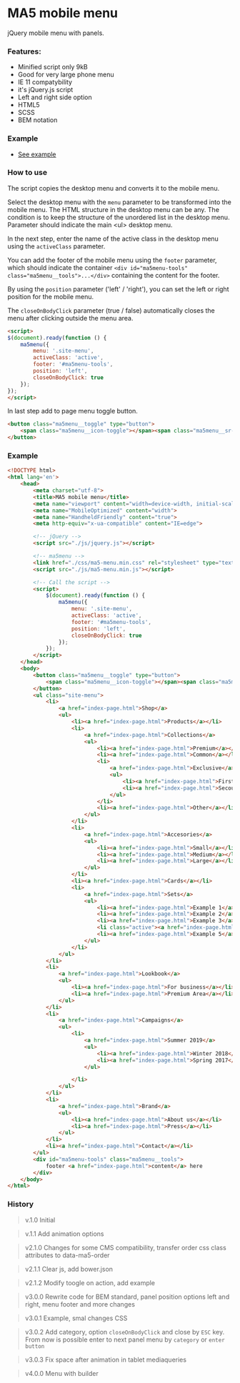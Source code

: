 # MA5 mobile menu
jQuery mobile menu with panels.

### Features:
* Minified script only 9kB
* Good for very large phone menu
* IE 11 compatybility
* it's jQuery.js script
* Left and right side option
* HTML5
* SCSS 
* BEM notation

### Example
* [See example](https://ma-5.github.io/ma5-mobile-menu-example/)

### How to use
The script copies the desktop menu and converts it to the mobile menu.

Select the desktop menu with the <code>menu</code> parameter to be transformed into the mobile menu. The HTML structure in the desktop menu can be any. The condition is to keep the structure of the unordered list in the desktop menu. Parameter should indicate the main &lt;ul&gt; desktop menu.

In the next step, enter the name of the active class in the desktop menu using the <code>activeClass</code> parameter.

You can add the footer of the mobile menu using the <code>footer</code> parameter, which should indicate the container <code>&lt;div id="ma5menu-tools" class="ma5menu__tools"&gt;...&lt;/div&gt;</code> containing the content for the footer.

By using the <code>position</code> parameter ('left' / 'right'), you can set the left or right position for the mobile menu.

The <code>closeOnBodyClick</code> parameter (true / false) automatically closes the menu after clicking outside the menu area.
```html
<script>
$(document).ready(function () {
    ma5menu({
        menu: '.site-menu',
        activeClass: 'active',
        footer: '#ma5menu-tools',
        position: 'left',
        closeOnBodyClick: true
    });
});
</script>
```
In last step add to page menu toggle button.
```html
<button class="ma5menu__toggle" type="button">
    <span class="ma5menu__icon-toggle"></span><span class="ma5menu__sr-only">Menu</span>
</button>
```

### Example

```html
<!DOCTYPE html>
<html lang='en'>
    <head>
        <meta charset="utf-8">
        <title>MA5 mobile menu</title>
        <meta name="viewport" content="width=device-width, initial-scale=1, shrink-to-fit=no">
        <meta name="MobileOptimized" content="width">
        <meta name="HandheldFriendly" content="true">
        <meta http-equiv="x-ua-compatible" content="IE=edge">

        <!-- jQuery -->
        <script src="./js/jquery.js"></script>

        <!-- ma5menu -->
        <link href="./css/ma5-menu.min.css" rel="stylesheet" type="text/css">
        <script src="./js/ma5-menu.min.js"></script>

        <!-- Call the script -->
        <script>
            $(document).ready(function () {
                ma5menu({
                    menu: '.site-menu',
                    activeClass: 'active',
                    footer: '#ma5menu-tools',
                    position: 'left',
                    closeOnBodyClick: true
                });
            });
        </script>
    </head>
    <body>
        <button class="ma5menu__toggle" type="button">
            <span class="ma5menu__icon-toggle"></span><span class="ma5menu__sr-only">Menu</span>
        </button>
        <ul class="site-menu">
            <li>
                <a href="index-page.html">Shop</a>
                <ul>
                    <li><a href="index-page.html">Products</a></li>
                    <li>
                        <a href="index-page.html">Collections</a>
                        <ul>
                            <li><a href="index-page.html">Premium</a></li>
                            <li><a href="index-page.html">Common</a></li>
                            <li>
                                <a href="index-page.html">Exclusive</a>
                                <ul>
                                    <li><a href="index-page.html">First</a></li>
                                    <li><a href="index-page.html">Secound</a></li>
                                </ul>
                            </li>
                            <li><a href="index-page.html">Other</a></li>
                        </ul>
                    </li>
                    <li>
                        <a href="index-page.html">Accesories</a>
                        <ul>
                            <li><a href="index-page.html">Small</a></li>
                            <li><a href="index-page.html">Medium</a></li>
                            <li><a href="index-page.html">Large</a></li>
                        </ul>
                    </li>
                    <li><a href="index-page.html">Cards</a></li>
                    <li>
                        <a href="index-page.html">Sets</a>
                        <ul>
                            <li><a href="index-page.html">Example 1</a></li>
                            <li><a href="index-page.html">Example 2</a></li>
                            <li><a href="index-page.html">Example 3</a></li>
                            <li class="active"><a href="index-page.html"><b>Example 4</b></a></li>
                            <li><a href="index-page.html">Example 5</a></li>
                        </ul>
                    </li>
                </ul>
            </li>
            <li>
                <a href="index-page.html">Lookbook</a>
                <ul>
                    <li><a href="index-page.html">For business</a></li>
                    <li><a href="index-page.html">Premium Area</a></li>
                </ul>
            </li>
            <li>
                <a href="index-page.html">Campaigns</a>
                <ul>
                    <li>
                        <a href="index-page.html">Summer 2019</a>
                        <ul>
                            <li><a href="index-page.html">Winter 2018</a></li>
                            <li><a href="index-page.html">Spring 2017</a></li>
                        </ul>

                    </li>
                </ul>
            </li>
            <li>
                <a href="index-page.html">Brand</a>
                <ul>
                    <li><a href="index-page.html">About us</a></li>
                    <li><a href="index-page.html">Press</a></li>
                </ul>
            </li>
            <li><a href="index-page.html">Contact</a></li>
        </ul>
        <div id="ma5menu-tools" class="ma5menu__tools">
            footer <a href="index-page.html">content</a> here
        </div>
    </body>
</html>
```

### History
>v.1.0 Initial

>v.1.1 Add animation options

>v2.1.0 Changes for some CMS compatibility, transfer order css class attributes to data-ma5-order

>v2.1.1 Clear js, add bower.json

>v2.1.2 Modify toogle on action, add example

>v3.0.0 Rewrite code for BEM standard, panel position options left and right, menu footer and more changes

>v3.0.1 Example, smal changes CSS

>v3.0.2 Add category, option `closeOnBodyClick` and close by `ESC` key. From now is possible enter to next panel menu by `category` or `enter button`

>v3.0.3 Fix space after animation in tablet mediaqueries

>v4.0.0 Menu with builder

